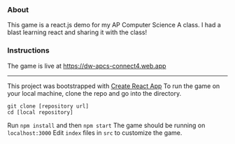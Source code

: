 ### About
This game is a react.js demo for my AP Computer Science A class. I had a blast learning react and sharing it with the class!

### Instructions
The game is live at https://dw-apcs-connect4.web.app
<hr>

This project was bootstrapped with [Create React App](https://github.com/facebook/create-react-app)
To run the game on your local machine, clone the repo and go into the directory. 
```
git clone [repository url]
cd [local repository]
```

Run `npm install` and then `npm start`
The game should be running on `localhost:3000`
Edit `index` files in `src` to customize the game.